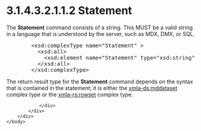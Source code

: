 <html dir="LTR" xmlns:mshelp="http://msdn.microsoft.com/mshelp" xmlns:ddue="http://ddue.schemas.microsoft.com/authoring/2003/5" xmlns:xlink="http://www.w3.org/1999/xlink" xmlns:tool="http://www.microsoft.com/tooltip">
    <head>
        <meta http-equiv="Content-Type" content="text/html; CHARSET=utf-8"></meta>
        <meta name="save" content="history"></meta>
        <title>3.1.4.3.2.1.1.2 Statement</title>
        <xml>
            <mshelp:toctitle title="3.1.4.3.2.1.1.2 Statement"></mshelp:toctitle>
            <mshelp:rltitle title="[MS-SSAS]: Statement"></mshelp:rltitle>
            <mshelp:keyword index="A" term="d285c98c-4bbf-4974-90b9-1da859df17a3"></mshelp:keyword>
            <mshelp:attr name="DCSext.ContentType" value="open specification"></mshelp:attr>
            <mshelp:attr name="AssetID" value="d285c98c-4bbf-4974-90b9-1da859df17a3"></mshelp:attr>
            <mshelp:attr name="TopicType" value="kbRef"></mshelp:attr>
            <mshelp:attr name="DCSext.Title" value="[MS-SSAS]: Statement" />
        </xml>
    </head>
    <body>
        <div id="header">
            <h1 class="heading">3.1.4.3.2.1.1.2 Statement</h1>
        </div>
        <div id="mainSection">
            <div id="mainBody">
                <div id="allHistory" class="saveHistory"></div>
                <div id="sectionSection0" class="section" name="collapseableSection">
                    

<p>The <b>Statement</b> command consists of a string. This MUST
be a valid string in a language that is understood by the server, such as MDX,
DMX, or SQL.</p>

<dl>
<dd>
<div><pre>   &lt;xsd:complexType name=&quot;Statement&quot; &gt;
     &lt;xsd:all&gt;
       &lt;xsd:element name=&quot;Statement&quot; type=&quot;xsd:string&quot; minOccurs=&quot;0&quot; /&gt;
     &lt;/xsd:all&gt;
   &lt;/xsd:complexType&gt;
</pre></div>
</dd></dl>

<p>The return result type for the <b>Statement</b> command
depends on the syntax that is contained in the statement; it is either the <a href="62402f88-5083-4e48-beaf-5edfbacc9106.html">xmla-ds:mddataset</a> complex
type or the <a href="860014a9-5c85-4f38-bd6b-3c5c1d4403a1.html">xmla-rs:rowset</a>
complex type.</p>


                </div>
            </div>
        </div>
    </body>
</html>